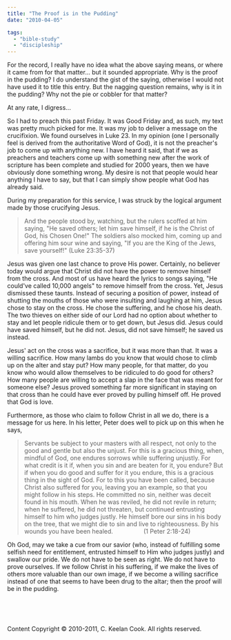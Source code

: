 ```yaml
---
title: "The Proof is in the Pudding"
date: "2010-04-05"

tags: 
  - "bible-study"
  - "discipleship"
---
```


For the record, I really have no idea what the above saying means, or where it came from for that matter... but it sounded appropriate. Why is the proof in the pudding? I do understand the gist of the saying, otherwise I would not have used it to title this entry. But the nagging question remains, why is it in the pudding? Why not the pie or cobbler for that matter?

At any rate, I digress...

So I had to preach this past Friday. It was Good Friday and, as such, my text was pretty much picked for me. It was my job to deliver a message on the crucifixion. We found ourselves in Luke 23. In my opinion (one I personally feel is derived from the authoritative Word of God), it is not the preacher's job to come up with anything new. I have heard it said, that if we as preachers and teachers come up with something new after the work of scripture has been complete and studied for 2000 years, then we have obviously done something wrong. My desire is not that people would hear anything I have to say, but that I can simply show people what God has already said.

During my preparation for this service, I was struck by the logical argument made by those crucifying Jesus.

> And the people stood by, watching, but the rulers scoffed at him saying, "He saved others; let him save himself, if he is the Christ of God, his Chosen One!" The soldiers also mocked him, coming up and offering him sour wine and saying, "If you are the King of the Jews, save yourself!" (Luke 23:35-37) 

Jesus was given one last chance to prove His power. Certainly, no believer today would argue that Christ did not have the power to remove himself from the cross. And most of us have heard the lyrics to songs saying, "He could've called 10,000 angels" to remove himself from the cross. Yet, Jesus dismissed these taunts. Instead of securing a position of power, instead of shutting the mouths of those who were insulting and laughing at him, Jesus chose to stay on the cross. He chose the suffering, and he chose his death. The two thieves on either side of our Lord had no option about whether to stay and let people ridicule them or to get down, but Jesus did. Jesus could have saved himself, but he did not. Jesus, did not save himself; he saved us instead.

Jesus' act on the cross was a sacrifice, but it was more than that. It was a willing sacrifice. How many lambs do you know that would chose to climb up on the alter and stay put? How many people, for that matter, do you know who would allow themselves to be ridiculed to do good for others? How many people are willing to accept a slap in the face that was meant for someone else? Jesus proved something far more significant in staying on that cross than he could have ever proved by pulling himself off. He proved that God is love.

Furthermore, as those who claim to follow Christ in all we do, there is a message for us here. In his letter, Peter does well to pick up on this when he says,

> Servants be subject to your masters with all respect, not only to the good and gentle but also the unjust. For this is a gracious thing, when, mindful of God, one endures sorrows while suffering unjustly. For what credit is it if, when you sin and are beaten for it, you endure? But if when you do good and suffer for it you endure, this is a gracious thing in the sight of God. For to this you have been called, because Christ also suffered for you, leaving you an example, so that you might follow in his steps. He committed no sin, neither was deceit found in his mouth. When he was reviled, he did not revile in return; when he suffered, he did not threaten, but continued entrusting himself to him who judges justly. He himself bore our sins in his body on the tree, that we might die to sin and live to righteousness. By his wounds you have been healed.                  (1 Peter 2:18-24) 

Oh God, may we take a cue from our savior (who, instead of fulfilling some selfish need for entitlement, entrusted himself to Him who judges justly) and swallow our pride. We do not have to be seen as right. We do not have to prove ourselves. If we follow Christ in his suffering, if we make the lives of others more valuable than our own image, if we become a willing sacrifice instead of one that seems to have been drug to the altar; then the proof will be in the pudding.

 

 

Content Copyright © 2010-2011, C. Keelan Cook. All rights reserved.

